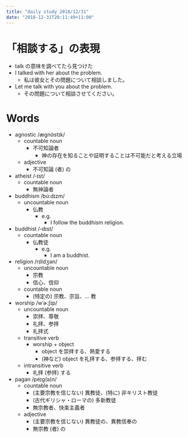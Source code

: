 ```yaml
---
title: "daily study 2018/12/31"
date: "2018-12-31T20:11:49+11:00"
---
```


# 「相談する」の表現

- talk の意味を調べてたら見つけた
- I talked with her about the problem.
    - 私は彼女とその問題について相談しました。
- Let me talk with you about the problem.
    - その問題について相談させてください。

# Words

- agnostic /ægnάstɪk/
    - countable noun
        - 不可知論者
            - 神の存在を知ることや証明することは不可能だと考える立場
    - adjective
        - 不可知論 (者) の
- atheist /‐ɪst/
    - countable noun
        - 無神論者
- buddhism /búːdɪzm/
    - uncountable noun
        - 仏教
            - e.g.
                - I follow the buddhism religion.
- buddhist /‐dɪst/
    - countable noun
        - 仏教徒
            - e.g.
                - I am a buddhist.
- religion /rɪlídʒən/
    - uncountable noun
        - 宗教
        - 信心、信仰
    - countable noun
        - (特定の) 宗教、宗旨、… 教
- worship /wˈɚːʃɪp/
    - uncountable noun
        - 崇拝、尊敬
        - 礼拝、参拝
        - 礼拝式
    - transitive verb
        - worship + object
            - object を崇拝する、熱愛する
            - (神など) object を礼拝する、参拝する、拝む
    - intransitive verb
        - 礼拝 (参拝) する
- pagan /péɪg(ə)n/
    - countable noun
        - (主要宗教を信じない) 異教徒、(特に) 非キリスト教徒
        - (古代ギリシャ・ローマの) 多新教徒
        - 無宗教者、快楽主義者
    - adjective
        - (主要宗教を信じない) 異教徒の、異教信奉の
        - 無宗教 (者) の
